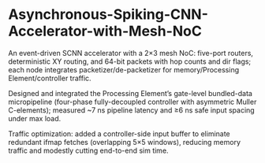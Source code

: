 # Asynchronous-Spiking-CNN-Accelerator-with-Mesh-NoC
An event-driven SCNN accelerator with a 2×3 mesh NoC: five-port routers, deterministic XY routing, and 64-bit packets with hop counts and dir flags; each node integrates packetizer/de-packetizer for memory/Processing Element/controller traffic.

Designed and integrated the Processing Element’s gate-level bundled-data micropipeline (four-phase fully-decoupled controller with asymmetric Muller C-elements); measured ~7 ns pipeline latency and ≥6 ns safe input spacing under max load.

Traffic optimization: added a controller-side input buffer to eliminate redundant ifmap fetches (overlapping 5×5 windows), reducing memory traffic and modestly cutting end-to-end sim time.
